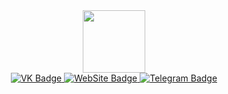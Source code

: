 <div id="header" align="center">
    <img src="https://media0.giphy.com/media/xNtKgRgAYEIkwot3RW/giphy.gif" width="100"/>
    <div id="badges">
        <a href="https://vk.com/id11977958">
            <img src="https://img.shields.io/badge/%D0%B2%D0%BA%D0%BE%D0%BD%D1%82%D0%B0%D0%BA%D1%82%D0%B5-%232E87FB.svg?&style=for-the-badge&logo=vk&logoColor=white"
                 alt="VK Badge"/>
        </a>
        <a href="https://alexv92.pythonanywhere.com/">
      <img src="https://img.shields.io/badge/website-000000?style=for-the-badge&logo=About.me&logoColor=white"
           alt="WebSite Badge"/>
        </a>
        <a href="https://t.me/Alex_Vl92">
            <img src="https://img.shields.io/badge/Telegram-2CA5E0?style=for-the-badge&logo=telegram&logoColor=white"
                 alt="Telegram Badge"/>
        </a>
    </div>
</div>



